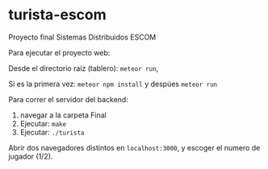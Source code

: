 # turista-escom
Proyecto final Sistemas Distribuidos ESCOM

Para ejecutar el proyecto web:

Desde el directorio raíz (tablero): `meteor run`,

Si es la primera vez: `meteor npm install` y despúes `meteor run`

Para correr el servidor del backend: 

 1. navegar a la carpeta Final
 2. Ejecutar: `make`
 3. Ejecutar: `./turista`
 
Abrir dos navegadores distintos en `localhost:3000`, y escoger el numero de jugador (1/2).
